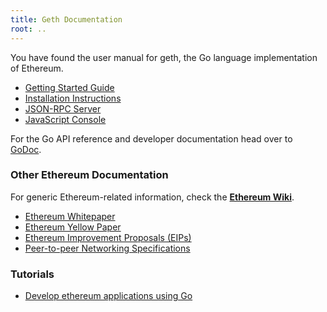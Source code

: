 ```yaml
---
title: Geth Documentation
root: ..
---
```


You have found the user manual for geth, the Go language implementation of Ethereum.

* [Getting Started Guide](./getting-started)
* [Installation Instructions](./install-and-build/installing-geth)
* [JSON-RPC Server](./rpc/server)
* [JavaScript Console](./interface/javascript-console)

For the Go API reference and developer documentation head over to
[GoDoc](https://godoc.org/github.com/ethereum/go-ethereum).

### Other Ethereum Documentation

For generic Ethereum-related information, check the **[Ethereum
Wiki](https://github.com/ethereum/wiki/wiki)**.

* [Ethereum Whitepaper](https://github.com/ethereum/wiki/wiki/White-Paper)
* [Ethereum Yellow Paper](https://ethereum.github.io/yellowpaper/paper.pdf)
* [Ethereum Improvement Proposals (EIPs)](https://eips.ethereum.org)
* [Peer-to-peer Networking Specifications](https://github.com/ethereum/devp2p/blob/master/README.md)

### Tutorials

* [Develop ethereum applications using Go](https://goethereumbook.org/en/)
